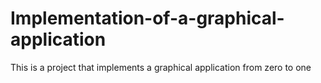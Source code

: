 # Implementation-of-a-graphical-application
This is a project that implements a graphical application from zero to one
